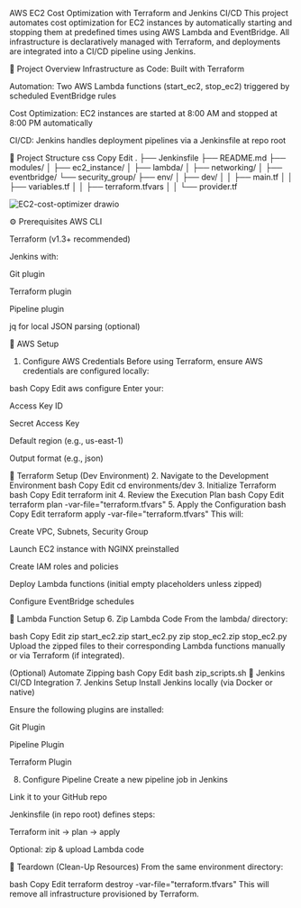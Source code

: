 AWS EC2 Cost Optimization with Terraform and Jenkins CI/CD
This project automates cost optimization for EC2 instances by automatically starting and stopping them at predefined times using AWS Lambda and EventBridge. All infrastructure is declaratively managed with Terraform, and deployments are integrated into a CI/CD pipeline using Jenkins.

🚀 Project Overview
Infrastructure as Code: Built with Terraform 

Automation: Two AWS Lambda functions (start_ec2, stop_ec2) triggered by scheduled EventBridge rules

Cost Optimization: EC2 instances are started at 8:00 AM and stopped at 8:00 PM automatically

CI/CD: Jenkins handles deployment pipelines via a Jenkinsfile at repo root

📁 Project Structure
css
Copy
Edit
.
├── Jenkinsfile
├── README.md
├── modules/
│   ├── ec2_instance/
│   ├── lambda/
│   ├── networking/
│   ├── eventbridge/
    └── security_group/
├── env/
│   ├── dev/
│   │   ├── main.tf
│   │   ├── variables.tf
│   │   ├── terraform.tfvars
│   │   └── provider.tf

![EC2-cost-optimizer drawio](https://github.com/user-attachments/assets/78f4ac82-a857-46ea-bf18-1c990d63ccbc)

        

⚙️ Prerequisites
AWS CLI

Terraform (v1.3+ recommended)

Jenkins with:

Git plugin

Terraform plugin

Pipeline plugin

jq for local JSON parsing (optional)

🔐 AWS Setup
1. Configure AWS Credentials
Before using Terraform, ensure AWS credentials are configured locally:

bash
Copy
Edit
aws configure
Enter your:

Access Key ID

Secret Access Key

Default region (e.g., us-east-1)

Output format (e.g., json)

🧱 Terraform Setup (Dev Environment)
2. Navigate to the Development Environment
bash
Copy
Edit
cd environments/dev
3. Initialize Terraform
bash
Copy
Edit
terraform init
4. Review the Execution Plan
bash
Copy
Edit
terraform plan -var-file="terraform.tfvars"
5. Apply the Configuration
bash
Copy
Edit
terraform apply -var-file="terraform.tfvars"
This will:

Create VPC, Subnets, Security Group

Launch EC2 instance with NGINX preinstalled

Create IAM roles and policies

Deploy Lambda functions (initial empty placeholders unless zipped)

Configure EventBridge schedules

🧩 Lambda Function Setup
6. Zip Lambda Code
From the lambda/ directory:

bash
Copy
Edit
zip start_ec2.zip start_ec2.py
zip stop_ec2.zip stop_ec2.py
Upload the zipped files to their corresponding Lambda functions manually or via Terraform (if integrated).

(Optional) Automate Zipping
bash
Copy
Edit
bash zip_scripts.sh
🔁 Jenkins CI/CD Integration
7. Jenkins Setup
Install Jenkins locally (via Docker or native)

Ensure the following plugins are installed:

Git Plugin

Pipeline Plugin

Terraform Plugin

8. Configure Pipeline
Create a new pipeline job in Jenkins

Link it to your GitHub repo

Jenkinsfile (in repo root) defines steps:

Terraform init → plan → apply

Optional: zip & upload Lambda code

🧹 Teardown (Clean-Up Resources)
From the same environment directory:

bash
Copy
Edit
terraform destroy -var-file="terraform.tfvars"
This will remove all infrastructure provisioned by Terraform.
